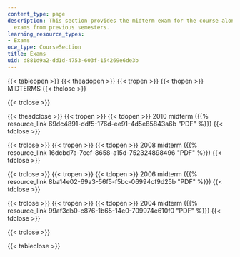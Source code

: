 ```yaml
---
content_type: page
description: This section provides the midterm exam for the course along with midterm
  exams from previous semesters.
learning_resource_types:
- Exams
ocw_type: CourseSection
title: Exams
uid: d881d9a2-dd1d-4753-603f-154269e6de3b
---
```


{{< tableopen >}}
{{< theadopen >}}
{{< tropen >}}
{{< thopen >}}
MIDTERMS
{{< thclose >}}

{{< trclose >}}

{{< theadclose >}}
{{< tropen >}}
{{< tdopen >}}
2010 midterm ({{% resource_link 69dc4891-ddf5-176d-ee91-4d5e85843a6b "PDF" %}})
{{< tdclose >}}

{{< trclose >}}
{{< tropen >}}
{{< tdopen >}}
2008 midterm ({{% resource_link 16dcbd7a-7cef-8658-a15d-752324898496 "PDF" %}})
{{< tdclose >}}

{{< trclose >}}
{{< tropen >}}
{{< tdopen >}}
2006 midterm ({{% resource_link 8ba14e02-69a3-56f5-f5bc-06994cf9d25b "PDF" %}})
{{< tdclose >}}

{{< trclose >}}
{{< tropen >}}
{{< tdopen >}}
2004 midterm ({{% resource_link 99af3db0-c876-1b65-14e0-709974e610f0 "PDF" %}})
{{< tdclose >}}

{{< trclose >}}

{{< tableclose >}}